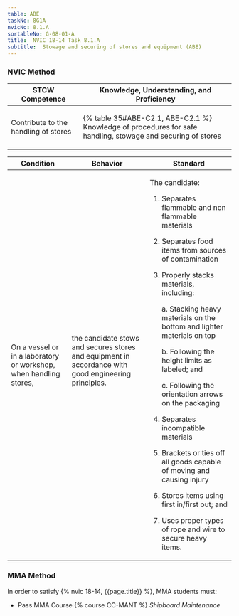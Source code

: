 ```yaml
---
table: ABE
taskNo: 8G1A
nvicNo: 8.1.A 
sortableNo: G-08-01-A
title:  NVIC 18-14 Task 8.1.A 
subtitle:  Stowage and securing of stores and equipment (ABE)
---
```






### NVIC Method

<a style="display:none;" onclick="togglevisibility('nvic_methods')" >Show NVIC method.</a>

<div id='nvic_methods' class='show'>

<table>
<thead>
<tr>
<th class='forty'> STCW Competence </th>
<th class='sixty'> Knowledge, Understanding, and Proficiency </th>
</tr>
</thead>

<tbody>
<tr><td markdown='1'>

Contribute to the handling of stores

</td><td markdown='1'>

{% table 35#ABE-C2.1, ABE-C2.1 %} Knowledge of procedures for safe handling, stowage and securing of stores

</td></tr>


</tbody>
</table>


<table>
<thead>
<tr><th class='twenty'>  Condition </th><th class='twenty'> Behavior </th><th  class='sixty'>Standard </th></tr>
</thead>
<tbody >



<tr><td markdown='1'>

On a vessel or in a laboratory or workshop, when handling stores,

</td><td markdown='1'>

the candidate stows and secures stores and equipment in accordance with good engineering principles.

<br>

<div class="tooltip" markdown='1'>



</div>


</td><td markdown='1'>

The candidate: 

1. Separates flammable and non flammable materials
2. Separates food items from sources of contamination
3. Properly stacks materials, including:

	a. Stacking heavy materials on the bottom and lighter materials on top

	b. Following the height limits as labeled; and 

	c. Following the orientation arrows on the packaging
4. Separates incompatible materials
5. Brackets or ties off all goods capable of moving and causing injury
6. Stores items using first in/first out; and 
7. Uses proper types of rope and wire to secure heavy items. 

</td></tr>
</tbody>
</table>
</div>


### MMA Method

In order to satisfy  {% nvic 18-14, {{page.title}}  %}, MMA students must:

* Pass MMA Course {% course CC-MANT %}  *Shipboard Maintenance*